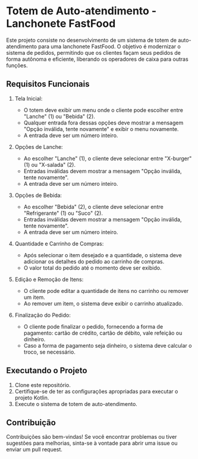 # Totem de Auto-atendimento - Lanchonete FastFood

Este projeto consiste no desenvolvimento de um sistema de totem de auto-atendimento para uma lanchonete FastFood. O objetivo é modernizar o sistema de pedidos, permitindo que os clientes façam seus pedidos de forma autônoma e eficiente, liberando os operadores de caixa para outras funções.

## Requisitos Funcionais

1. Tela Inicial:
   - O totem deve exibir um menu onde o cliente pode escolher entre "Lanche" (1) ou "Bebida" (2).
   - Qualquer entrada fora dessas opções deve mostrar a mensagem "Opção inválida, tente novamente" e exibir o menu novamente.
   - A entrada deve ser um número inteiro.

2. Opções de Lanche:
   - Ao escolher "Lanche" (1), o cliente deve selecionar entre "X-burger" (1) ou "X-salada" (2).
   - Entradas inválidas devem mostrar a mensagem "Opção inválida, tente novamente".
   - A entrada deve ser um número inteiro.

3. Opções de Bebida:
   - Ao escolher "Bebida" (2), o cliente deve selecionar entre "Refrigerante" (1) ou "Suco" (2).
   - Entradas inválidas devem mostrar a mensagem "Opção inválida, tente novamente".
   - A entrada deve ser um número inteiro.

4. Quantidade e Carrinho de Compras:
   - Após selecionar o item desejado e a quantidade, o sistema deve adicionar os detalhes do pedido ao carrinho de compras.
   - O valor total do pedido até o momento deve ser exibido.

5. Edição e Remoção de Itens:
   - O cliente pode editar a quantidade de itens no carrinho ou remover um item.
   - Ao remover um item, o sistema deve exibir o carrinho atualizado.

6. Finalização do Pedido:
   - O cliente pode finalizar o pedido, fornecendo a forma de pagamento: cartão de crédito, cartão de débito, vale refeição ou dinheiro.
   - Caso a forma de pagamento seja dinheiro, o sistema deve calcular o troco, se necessário.

## Executando o Projeto

1. Clone este repositório.
2. Certifique-se de ter as configurações apropriadas para executar o projeto Kotlin.
3. Execute o sistema de totem de auto-atendimento.

## Contribuição

Contribuições são bem-vindas! Se você encontrar problemas ou tiver sugestões para melhorias, sinta-se à vontade para abrir uma issue ou enviar um pull request.



